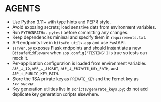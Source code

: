# AGENTS

- Use Python 3.11+ with type hints and PEP 8 style.
- Avoid exposing secrets; load sensitive data from environment variables.
- Run `PYTHONPATH=. pytest` before committing any changes.
- Keep dependencies minimal and specify them in `requirements.txt`.
- API endpoints live in `bitsafe_utils.app` and use FastAPI.
- `server.py` exposes Flask endpoints and should instantiate a new
  `BitsafeMiddleware` when `app.config['TESTING']` is true so tests can mock it.
- Per-application configuration is loaded from environment variables
  `APP_i_ID`, `APP_i_SECRET`, `APP_i_PRIVATE_KEY_PATH`, and
  `APP_i_PUBLIC_KEY_PATH`.
- Store the RSA private key as `PRIVATE_KEY` and the Fernet key as `APP_SECRET`.
- Key generation utilities live in `scripts/generate_keys.py`; do not add duplicate key generation scripts elsewhere.
